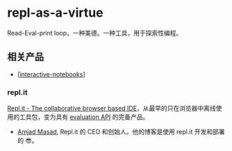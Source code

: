 repl-as-a-virtue
===

Read-Eval-print loop，一种美德。一种工具，用于探索性编程。

## 相关产品

- [[interactive-notebooks]]

### repl.it

[Repl.it - The collaborative browser based IDE](https://repl.it/)，从最早的只在浏览器中离线使用的工具包，变为具有 [evaluation API](https://amasad.me/eval-as-a-service) 的完备产品。

- [Amjad Masad](https://amasad.me/), Repl.it 的 CEO 和创始人。他的博客是使用 repl.it 开发和部署的 😎。


[//begin]: # "Autogenerated link references for markdown compatibility"
[interactive-notebooks]: interactive-notebooks "Interactive Notebooks"
[//end]: # "Autogenerated link references"